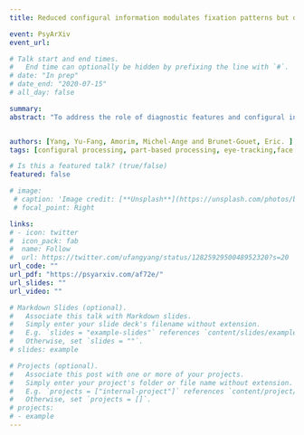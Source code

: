```yaml
---
title: Reduced configural information modulates fixation patterns but does not affect emotion recognition

event: PsyArXiv
event_url: 

# Talk start and end times.
#   End time can optionally be hidden by prefixing the line with `#`.
# date: "In prep"
# date_end: "2020-07-15"
# all_day: false

summary: 
abstract: "To address the role of diagnostic features and configural information in emotion recognition, we compared fixation patterns (on eyes, nose, mouth) and recognition performance from sketched (without head contours) and photographed face counterparts. Although sketch faces supposedly induce less configural processing than photographed faces, when they convey relevant diagnostic features, recognition performance is equivalent. First fixation patterns depended on emotion. Happy mouth was the only feature that received more fixations than eyes and nose. Fixations on diagnostic features varied with stimulus type and emotion during the second fixation only. Sadness, happiness, and anger generated more fixations on eyes for sketches, suggesting a part-based perceptual strategy. Conversely, longer central fixations on photographed faces suggested more configural processing. Removal of configural information (sketched faces) did not affect emotion recognition performance, supposedly because participants used a different visual scanning strategy of part-based processing towards the eyes to compensate for the impoverished configuration."


authors: [Yang, Yu-Fang, Amorim, Michel-Ange and Brunet-Gouet, Eric. ]
tags: [configural processing, part-based processing, eye-tracking,face processing, emotion recognition]

# Is this a featured talk? (true/false)
featured: false

# image:
 # caption: 'Image credit: [**Unsplash**](https://unsplash.com/photos/bzdhc5b3Bxs)'
 # focal_point: Right

links:
# - icon: twitter
#  icon_pack: fab
#  name: Follow
#  url: https://twitter.com/ufangyang/status/1282592950048952320?s=20
url_code: ""
url_pdf: "https://psyarxiv.com/af72e/"
url_slides: ""
url_video: ""

# Markdown Slides (optional).
#   Associate this talk with Markdown slides.
#   Simply enter your slide deck's filename without extension.
#   E.g. `slides = "example-slides"` references `content/slides/example-slides.md`.
#   Otherwise, set `slides = ""`.
# slides: example

# Projects (optional).
#   Associate this post with one or more of your projects.
#   Simply enter your project's folder or file name without extension.
#   E.g. `projects = ["internal-project"]` references `content/project/deep-learning/index.md`.
#   Otherwise, set `projects = []`.
# projects:
# - example
---
```

